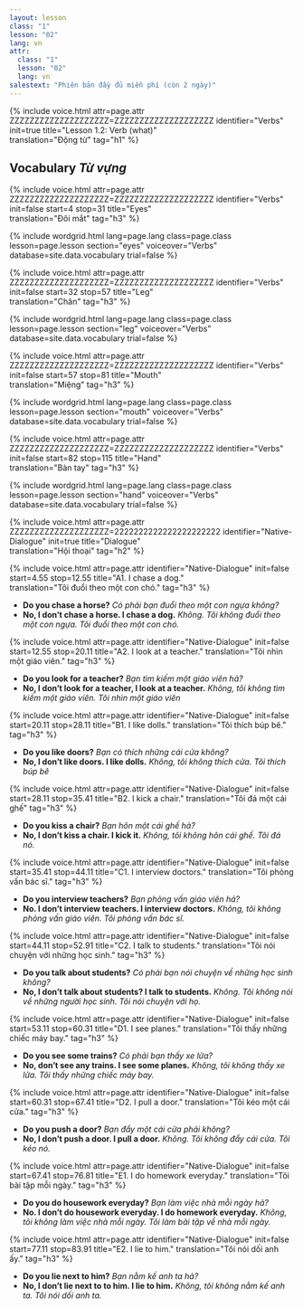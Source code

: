 ```yaml
---
layout: lesson
class: "1"
lesson: "02"
lang: vn
attr:
  class: "1"
  lesson: "02"
  lang: vn
salestext: "Phiên bản đầy đủ miễn phí (còn 2 ngày)"
---
```


{%  include voice.html attr=page.attr    ZZZZZZZZZZZZZZZZZZZZ=ZZZZZZZZZZZZZZZZZZZZ
	identifier="Verbs"  init=true
	title="Lesson 1.2: Verb (what)"        
	translation="Động từ"
    tag="h1" %}

## Vocabulary   *Từ vựng*

{%  include voice.html attr=page.attr    ZZZZZZZZZZZZZZZZZZZZ=ZZZZZZZZZZZZZZZZZZZZ
	identifier="Verbs"  init=false start=4 stop=31
	title="Eyes"        
	translation="Đôi mắt"
    tag="h3" %}

{% include wordgrid.html lang=page.lang
		class=page.class 
		lesson=page.lesson 
		section="eyes"
		voiceover="Verbs"
		database=site.data.vocabulary 
		trial=false %}

{%  include voice.html attr=page.attr    ZZZZZZZZZZZZZZZZZZZZ=ZZZZZZZZZZZZZZZZZZZZ
	identifier="Verbs"  init=false start=32 stop=57
	title="Leg"        
	translation="Chân"
    tag="h3" %}

{% include wordgrid.html lang=page.lang
		class=page.class 
		lesson=page.lesson 
		section="leg"
		voiceover="Verbs"
		database=site.data.vocabulary 
		trial=false %}

{%  include voice.html attr=page.attr    ZZZZZZZZZZZZZZZZZZZZ=ZZZZZZZZZZZZZZZZZZZZ
	identifier="Verbs"  init=false start=57 stop=81
	title="Mouth"        
	translation="Miệng"
    tag="h3" %}

{% include wordgrid.html lang=page.lang
		class=page.class 
		lesson=page.lesson 
		section="mouth"
		voiceover="Verbs"
		database=site.data.vocabulary 
		trial=false %}

{%  include voice.html attr=page.attr    ZZZZZZZZZZZZZZZZZZZZ=ZZZZZZZZZZZZZZZZZZZZ
	identifier="Verbs"  init=false start=82 stop=115
	title="Hand"        
	translation="Bàn tay"
    tag="h3" %}

{% include wordgrid.html lang=page.lang
		class=page.class 
		lesson=page.lesson 
		section="hand"
		voiceover="Verbs"
		database=site.data.vocabulary 
		trial=false %}


{%  include voice.html attr=page.attr     ZZZZZZZZZZZZZZZZZZZZ=2222222222222222222222
	identifier="Native-Dialogue"  init=true
	title="Dialogue"        
	translation="Hội thoại"
    tag="h2" %}

{%  include voice.html attr=page.attr
	identifier="Native-Dialogue"  init=false start=4.55 stop=12.55
	title="A1. I chase a dog."        
	translation="Tôi đuổi theo một con chó."
    tag="h3" %}

- **Do you chase a horse?**   *Có phải bạn đuổi theo một con ngựa không?*  
- **No, I don’t chase a horse. I chase a dog.**   *Không. Tôi không đuổi theo một con ngựa. Tôi đuổi theo một con chó.*  

{%  include voice.html attr=page.attr
	identifier="Native-Dialogue"  init=false start=12.55 stop=20.11
	title="A2. I look at a teacher."
	translation="Tôi nhìn một giáo viên."
    tag="h3" %}

- **Do you look for a teacher?**   *Bạn tìm kiếm một giáo viên hả?*  
- **No, I don’t look for a teacher, I look at a teacher.**   *Không, tôi không tìm kiếm một giáo viên. Tôi nhìn một giáo viên*  
 
{%  include voice.html attr=page.attr
	identifier="Native-Dialogue"  init=false start=20.11 stop=28.11
	title="B1. I like dolls."
	translation="Tôi thích búp bê."
    tag="h3" %}


- **Do you like doors?**   *Bạn có thích những cái cửa không?*  
- **No, I don’t like doors. I like dolls.**   *Không, tôi không thích cửa. Tôi thích búp bê*  

{%  include voice.html attr=page.attr
	identifier="Native-Dialogue"  init=false start=28.11 stop=35.41
	title="B2. I kick a chair."
	translation="Tôi đá một cái ghế"
    tag="h3" %}

- **Do you kiss a chair?**   *Bạn hôn một cái ghế hả?*  
- **No, I don’t kiss a chair. I kick it.**   *Không, tôi không hôn cái ghế. Tôi đá nó.*  

{%  include voice.html attr=page.attr
	identifier="Native-Dialogue"  init=false start=35.41 stop=44.11
	title="C1. I interview doctors."
	translation="Tôi phỏng vấn bác sĩ."
    tag="h3" %}

- **Do you interview teachers?**   *Bạn phỏng vấn giáo viên hả?*  
- **No. I don’t interview teachers. I interview doctors.**   *Không, tôi không phỏng vấn giáo viên. Tôi phỏng vấn bác sĩ.*  

{%  include voice.html attr=page.attr
	identifier="Native-Dialogue"  init=false start=44.11 stop=52.91
	title="C2. I talk to students."
	translation="Tôi nói chuyện với những học sinh."
    tag="h3" %}

- **Do you talk about students?**   *Có phải bạn nói chuyện về những học sinh không?*  
- **No, I don’t talk about students? I talk to students.**   *Không. Tôi không nói về những người học sinh. Tôi nói chuyện với họ.* 

{%  include voice.html attr=page.attr
	identifier="Native-Dialogue"  init=false start=53.11 stop=60.31
	title="D1. I see planes."
	translation="Tôi thấy những chiếc máy bay."
    tag="h3" %}

- **Do you see some trains?**   *Có phải bạn thấy xe lửa?*  
- **No,  don’t see any trains. I see some planes.**   *Không, tôi không thấy xe lửa. Tôi thấy những chiếc máy bay.*  

{%  include voice.html attr=page.attr
	identifier="Native-Dialogue"  init=false start=60.31 stop=67.41
	title="D2. I pull a door."
	translation="Tôi kéo một cái cửa."
    tag="h3" %}

- **Do you push a door?**   *Bạn đẩy một cái cửa phải không?*  
- **No, I don’t push a door. I pull a door.**   *Không. Tôi không đẩy cái cửa. Tôi kéo nó.*  

{%  include voice.html attr=page.attr
	identifier="Native-Dialogue"  init=false start=67.41 stop=76.81 
	title="E1. I do homework everyday."
	translation="Tôi bài tập mỗi ngày."
    tag="h3" %}

- **Do you do housework everyday?**   *Bạn làm việc nhà mỗi ngày hả?*  
- **No. I don’t do housework everyday. I do homework everyday.**   *Không, tôi không làm việc nhà mỗi ngày. Tôi làm bài tập về nhà mỗi ngày.*  

{%  include voice.html attr=page.attr
	identifier="Native-Dialogue"  init=false start=77.11 stop=83.91
	title="E2. I lie to him."
	translation="Tôi nói dối anh ấy."
    tag="h3" %}

- **Do you lie next to him?**   *Bạn nằm kế anh ta hả?*  
- **No, I don’t lie next to to him. I lie to him.**   *Không, tôi không nằm kế anh ta. Tôi nói dối anh ta.*  

 
 
 